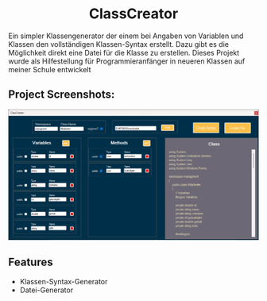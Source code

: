 <h1 align="center" id="title">ClassCreator</h1>

<p id="description">Ein simpler Klassengenerator der einem bei Angaben von Variablen und Klassen den vollständigen Klassen-Syntax erstellt. Dazu gibt es die Möglichkeit direkt eine Datei für die Klasse zu erstellen. Dieses Projekt wurde als Hilfestellung für Programmieranfänger in neueren Klassen auf meiner Schule entwickelt</p>

<h2>Project Screenshots:</h2>

<img src="./Preview.png" alt="project-screenshot" width="auto" height="auto">

  
<h2>Features</h2>

*   Klassen-Syntax-Generator
*   Datei-Generator
